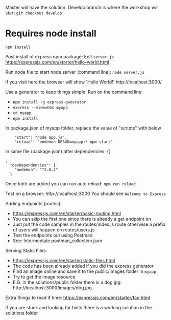 Master will have the solution. Develop branch is where the workshop will start
`git checkout develop`

# Requires node install
`npm install`

Post install of express npm package:
Edit `server.js`
https://expressjs.com/en/starter/hello-world.html

Run node file to start node server (command line):
`node server.js`

If you visit here the browser will show 'Hello World!'
http://localhost:3000/

Use a generator to keep things simple:
Run on the command line: 
- `npm install -g express-generator`
- `express --view=hbs myapp`
- `cd myapp`
- `npm install`

In package.json of myapp folder, replace the value of "scripts" with below
```
    "start": "node app.js",
    "reload": "nodemon DEBUG=myapp:* npm start"
```
In same file (package.json) after dependencies: {}
```
,
  "devDependencies": {
    "nodemon": "^2.0.2"
  }
```

Once both are added you can run auto reload: `npm run reload`

Test on a browser: http://localhost:3000
You should see `Welcome to Express`

Adding endpoints (routes):
- https://expressjs.com/en/starter/basic-routing.html
- You can skip the first one since there is already a get endpoint on
- Just put the code samples in the routes/index.js route otherwise a prefix of users will happen on routes/users.js
- Test the endpoints out using Postman
- See: Intermediate.postman_collection.json

Serving Static Files:
- https://expressjs.com/en/starter/static-files.html
- The code has been already added if you did the express generator
- Find an image online and save it to the public/images folder in `myapp`
- Try to get the image resource
- E.G. in the solutions/public folder there is a dog.jpg: http://localhost:3000/images/dog.jpg

Extra things to read if time:
https://expressjs.com/en/starter/faq.html

If you are stuck and looking for hints there is a working solution in the solutions folder
